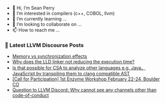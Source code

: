 - 👋 Hi, I’m Sean Perry
- 👀 I’m interested in compilers (c++, COBOL, llvm)
- 🌱 I’m currently learning ...
- 💞️ I’m looking to collaborate on ...
- 📫 How to reach me ...

<!---
s66perry/s66perry is a ✨ special ✨ repository because its `README.md` (this file) appears on your GitHub profile.
You can click the Preview link to take a look at your changes.
--->
### 📕 Latest LLVM Discourse Posts

<!-- DISCOURSE-LLVM:START -->
- [Memory vs synchronization effects](https://discourse.llvm.org/t/memory-vs-synchronization-effects/67227#post_3)
- [Why does the LLD linker not reducing the execution time?](https://discourse.llvm.org/t/why-does-the-lld-linker-not-reducing-the-execution-time/67332#post_7)
- [Is that possible for CSA to analyze other languages e.g. Java、 JavaScript by transpiling them to clang compatible AST](https://discourse.llvm.org/t/is-that-possible-for-csa-to-analyze-other-languages-e-g-java-javascript-by-transpiling-them-to-clang-compatible-ast/67356#post_6)
- [[Call for Participation] 1st Enzyme Workshop February 22-24, Boulder CO](https://discourse.llvm.org/t/call-for-participation-1st-enzyme-workshop-february-22-24-boulder-co/67375#post_1)
- [Question to LLVM Discord: Why cannot see any channels other than code-of-conduct](https://discourse.llvm.org/t/question-to-llvm-discord-why-cannot-see-any-channels-other-than-code-of-conduct/67312#post_4)
<!-- DISCOURSE-LLVM:END -->
